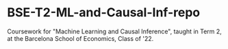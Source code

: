 # BSE-T2-ML-and-Causal-Inf-repo
Coursework for "Machine Learning and Causal Inference", taught in Term 2, at the Barcelona School of Economics, Class of '22.
